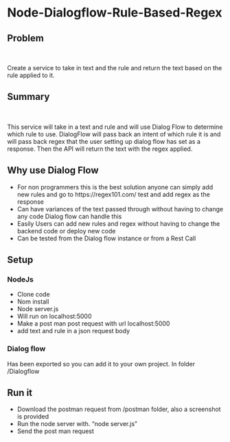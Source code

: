 # Node-Dialogflow-Rule-Based-Regex
<h2>Problem</h2> <p>Create a service to take in text and the rule and return the text based on the rule applied to it. </p>

<h2>Summary</h2> <p>This service will take in a text and rule and will use Dialog Flow to determine which rule to use. DialogFlow will pass back an intent of which rule it is and will pass back regex that the user setting up dialog flow has set as a response. Then the API will return the text with the regex applied.</p>

<h2>Why use Dialog Flow</h2>
<ul>
  <li>For non programmers this is the best solution anyone can simply add new rules and go to https://regex101.com/ test and add regex as the response</li>
  <li>Can have variances of the text passed through without having to change any code Dialog flow can handle this</li>
  <li>Easily Users can add new rules and regex without having to change the backend code or deploy new code</li>
  <li>Can be tested from the Dialog flow instance or from a Rest Call</li>
</ul>

	
<h2>Setup</h2>
  <h3>NodeJs</h3>
	<ul>
	<li>Clone code</li>
	<li>Nom install</li>
	<li>Node server.js</li>
	<li>Will run on localhost:5000</li>
	<li>Make a post man post request with url localhost:5000</li>
	<li>add text and rule in a json request body</li>
	</ul>
 <h3>Dialog flow </h3>
	<p>Has been exported so you can add it to your own project. In folder /Dialogflow </p>

<h2>Run it</h2>
<ul>
	<li>Download the postman request from /postman folder, also a screenshot is provided</li>
	<li>Run the node server with. “node server.js”</li>
       <li> Send the post man request </li>
</ul>

